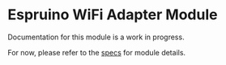 # Espruino WiFi Adapter Module
Documentation for this module is a work in progress.

For now, please refer to the [specs](specs.yaml) for module details.
